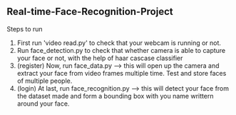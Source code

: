 ## Real-time-Face-Recognition-Project

Steps to run 
1. First run 'video read.py' to check that your webcam is running or not.
2. Run face_detection.py to check that whether camera is able to capture your face or not, with the help of haar cascase classifier
3. (register) Now, run face_data.py --> this will open up the camera and extract your face from video frames multiple time. Test and store faces of multiple people.
4. (login) At last, run face_recognition.py --> this will detect your face from the dataset made and form a bounding box with you name writtern around your face.
